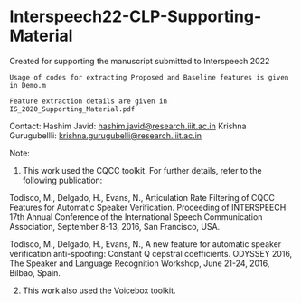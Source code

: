 # Interspeech22-CLP-Supporting-Material

Created for supporting the manuscript submitted to Interspeech 2022

    Usage of codes for extracting Proposed and Baseline features is given in Demo.m

    Feature extraction details are given in IS_2020_Supporting_Material.pdf


Contact: Hashim Javid: hashim.javid@research.iiit.ac.in Krishna Gurugubellli: krishna.gurugubelli@research.iiit.ac.in

Note: 
1. This work used the CQCC toolkit.
For further details, refer to the following publication:

Todisco, M., Delgado, H., Evans, N., Articulation Rate Filtering of CQCC Features for Automatic Speaker Verification. Proceeding of INTERSPEECH: 17th Annual Conference of the International Speech Communication Association, September 8-13, 2016, San Francisco, USA.

Todisco, M., Delgado, H., Evans, N., A new feature for automatic speaker verification anti-spoofing: Constant Q cepstral coefficients. ODYSSEY 2016, The Speaker and Language Recognition Workshop, June 21-24, 2016, Bilbao, Spain.

2. This work also used the Voicebox toolkit.
